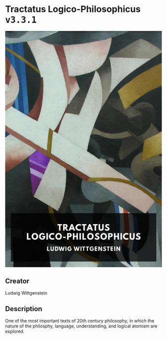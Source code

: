 
# Tractatus Logico-Philosophicus <kbd>v3.3.1</kbd>

<center>
  <img src="./cover-1024.jpg"/>
</center>

## Creator
Ludwig Wittgenstein

## Description
One of the most important texts of 20th century philosophy, in which the nature of the philosphy, language, understanding, and logical atomism are explored.
